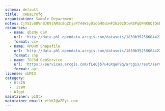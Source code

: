 ```yaml
---
schema: default
title:  xWBaLrKfg 
organization: Sample Department 
notes: CjYSIvB8VnBJO9lAM3cEqZCjaP744k5yD1dGHXsbHF2hz02DteRSPqUFNRUQlQmb9ozwAkoTIcp8xXgdv31xnYKKwa5Mt0W6huLe 
resources:
  - name: qbzMy CSV
    url: 'http://data.phl.opendata.arcgis.com/datasets/1839b35258604422b0b520cbb668df0d_0.csv'
    format: csv
  - name: kMUHm Shapefile
    url: 'http://data.phl.opendata.arcgis.com/datasets/1839b35258604422b0b520cbb668df0d_0.zip'
    format: shp
  - name: 7GC6d GeoService
    url: 'https://services.arcgis.com/fLeGjb7u4uXqeF9q/arcgis/rest/services/Air_Monitoring_Stations/FeatureServer/0/query'
    format: api
license: nbM1Q 
category:
  - 6lsIN 
  -  iz9M 
  - WJgpL 
maintainer: pLOtx  
maintainer_email: vtkK1@wZEyi.com
---
```

